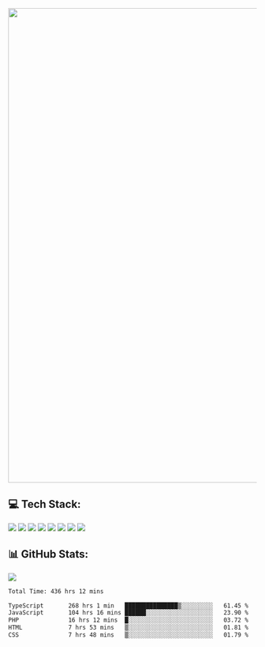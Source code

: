 <img style='width: 100vw' src='./hcampos_gradient.png'>

## 💻 Tech Stack:

![](https://img.shields.io/badge/next%20js-000000?style=for-the-badge&logo=nextdotjs&logoColor=white) ![](https://img.shields.io/badge/Tailwind_CSS-38B2AC?style=for-the-badge&logo=tailwind-css&logoColor=white) ![](https://img.shields.io/badge/React_Query-FF4154?style=for-the-badge&logo=React_Query&logoColor=white) ![](https://img.shields.io/badge/React-20232A?style=for-the-badge&logo=react&logoColor=61DAFB) ![](https://img.shields.io/badge/TypeScript-007ACC?style=for-the-badge&logo=typescript&logoColor=white) ![](https://img.shields.io/badge/JavaScript-323330?style=for-the-badge&logo=javascript&logoColor=F7DF1E) ![](https://img.shields.io/badge/Prisma-3982CE?style=for-the-badge&logo=Prisma&logoColor=white) ![](https://img.shields.io/badge/Supabase-181818?style=for-the-badge&logo=supabase&logoColor=white)

## 📊 GitHub Stats:

![](https://github-readme-stats.vercel.app/api?username=Sakoutecher&show_icons=true&count_private=true&&bg_color=70,11998e,38ef7d&title_color=fff&text_color=fff&icon_color=fff&hide_border=true)<br/>

<!--START_SECTION:waka-->

```txt
Total Time: 436 hrs 12 mins

TypeScript       268 hrs 1 min   ███████████████▒░░░░░░░░░   61.45 %
JavaScript       104 hrs 16 mins ██████░░░░░░░░░░░░░░░░░░░   23.90 %
PHP              16 hrs 12 mins  █░░░░░░░░░░░░░░░░░░░░░░░░   03.72 %
HTML             7 hrs 53 mins   ▒░░░░░░░░░░░░░░░░░░░░░░░░   01.81 %
CSS              7 hrs 48 mins   ▒░░░░░░░░░░░░░░░░░░░░░░░░   01.79 %
```

<!--END_SECTION:waka-->
